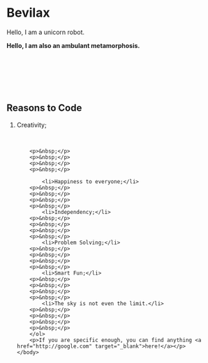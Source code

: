 <!DOCTYPE html>
<html>
	<head>
		<title>What Should My Title Be?</title>
		<h1>Bevilax</h1>
		<span> Hello, I am a unicorn robot.</span>
		<p></p>
		<strong> Hello, I am also an ambulant metamorphosis.</strong>
		<p>&nbsp;</p>
		<p>&nbsp;</p>
		<p>&nbsp;</p>
	</head>
	<body>
		<h2>Reasons to Code</h2>
		<ol>
			<li>Creativity;</li><p>&nbsp;</p>
		
		<p>&nbsp;</p>
		<p>&nbsp;</p>
		<p>&nbsp;</p>
		<p>&nbsp;</p>

			<li>Happiness to everyone;</li>
		<p>&nbsp;</p>
		<p>&nbsp;</p>
		<p>&nbsp;</p>
		<p>&nbsp;</p>
			<li>Independency;</li>
		<p>&nbsp;</p>
		<p>&nbsp;</p>
		<p>&nbsp;</p>
		<p>&nbsp;</p>
			<li>Problem Solving;</li>
		<p>&nbsp;</p>
		<p>&nbsp;</p>
		<p>&nbsp;</p>
		<p>&nbsp;</p>
			<li>Smart Fun;</li>
		<p>&nbsp;</p>
		<p>&nbsp;</p>
		<p>&nbsp;</p>
		<p>&nbsp;</p>
			<li>The sky is not even the limit.</li>
		<p>&nbsp;</p>
		<p>&nbsp;</p>
		<p>&nbsp;</p>
		<p>&nbsp;</p>
		</ol>
		<p>If you are specific enough, you can find anything <a href="http://google.com" target="_blank">here!</a></p>
	</body>
</html>

